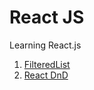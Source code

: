 # React JS
Learning React.js

1. [FilteredList](https://github.com/k0syan/React/tree/master/FilteredList)
2. [React DnD](https://github.com/k0syan/React/tree/master/dnd)
